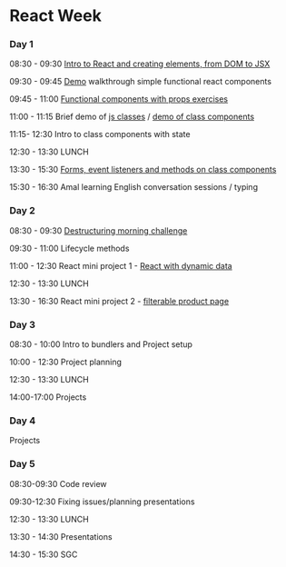 # React Week

### Day 1

08:30 - 09:30 [Intro to React and creating elements, from DOM to JSX](https://github.com/jema28/react-intro)

09:30 - 09:45 [Demo](https://github.com/fack2/react-components-demo) walkthrough simple functional react components

09:45 - 11:00 [Functional components with props exercises](https://github.com/rithmschool/react_exercises/tree/master/01-introduction-to-react/jsx-and-babel)

11:00 - 11:15 Brief demo of [js classes](https://github.com/jema28/react-week-v2/blob/master/classes-in-js.md) / [demo of class components](https://github.com/fack2/react-components-demo)

11:15- 12:30 Intro to class components with state

12:30 - 13:30 LUNCH

13:30 - 15:30 [Forms, event listeners and methods on class components](https://github.com/oliverjam/learn-react/tree/master/05-transform-the-form)

15:30 - 16:30 Amal learning English conversation sessions / typing

### Day 2

08:30 - 09:30 [Destructuring morning challenge](https://github.com/oliverjam/learn-destructuring)

09:30 - 11:00 Lifecycle methods

11:00 - 12:30 React mini project 1 - [React with dynamic data](https://github.com/oliverjam/react-dynamic-data-workshop)

12:30 - 13:30 LUNCH

13:30 - 16:30 React mini project 2 - [filterable product page](https://github.com/oliverjam/react-food-workshop)

### Day 3

08:30 - 10:00 Intro to bundlers and Project setup

10:00 - 12:30 Project planning

12:30 - 13:30 LUNCH

14:00-17:00 Projects

### Day 4

Projects

### Day 5

08:30-09:30 Code review

09:30-12:30 Fixing issues/planning presentations

12:30 - 13:30 LUNCH

13:30 - 14:30 Presentations

14:30 - 15:30 SGC
